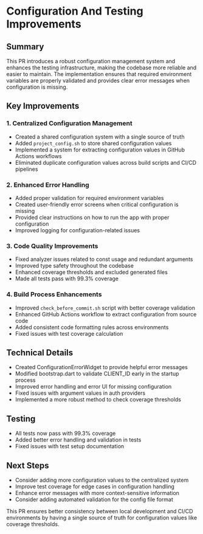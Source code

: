 # Configuration And Testing Improvements

## Summary

This PR introduces a robust configuration management system and enhances the testing infrastructure,
making the codebase more reliable and easier to maintain. The implementation ensures that required
environment variables are properly validated and provides clear error messages when configuration is
missing.

## Key Improvements

### 1. Centralized Configuration Management

- Created a shared configuration system with a single source of truth
- Added `project_config.sh` to store shared configuration values
- Implemented a system for extracting configuration values in GitHub Actions workflows
- Eliminated duplicate configuration values across build scripts and CI/CD pipelines

### 2. Enhanced Error Handling

- Added proper validation for required environment variables
- Created user-friendly error screens when critical configuration is missing
- Provided clear instructions on how to run the app with proper configuration
- Improved logging for configuration-related issues

### 3. Code Quality Improvements

- Fixed analyzer issues related to const usage and redundant arguments
- Improved type safety throughout the codebase
- Enhanced coverage thresholds and excluded generated files
- Made all tests pass with 99.3% coverage

### 4. Build Process Enhancements

- Improved `check_before_commit.sh` script with better coverage validation
- Enhanced GitHub Actions workflow to extract configuration from source code
- Added consistent code formatting rules across environments
- Fixed issues with test coverage calculation

## Technical Details

- Created ConfigurationErrorWidget to provide helpful error messages
- Modified bootstrap.dart to validate CLIENT_ID early in the startup process
- Improved error handling and error UI for missing configuration
- Fixed issues with argument values in auth providers
- Implemented a more robust method to check coverage thresholds

## Testing

- All tests now pass with 99.3% coverage
- Added better error handling and validation in tests
- Fixed issues with test setup documentation

## Next Steps

- Consider adding more configuration values to the centralized system
- Improve test coverage for edge cases in configuration handling
- Enhance error messages with more context-sensitive information
- Consider adding automated validation for the config file format

This PR ensures better consistency between local development and CI/CD environments by having a
single source of truth for configuration values like coverage thresholds.